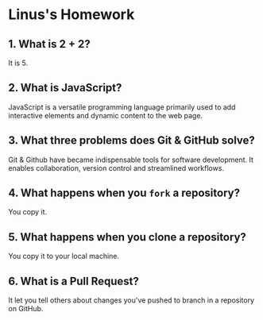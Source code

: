 # Linus's Homework

## 1. What is 2 + 2?

It is 5.

## 2. What is JavaScript?

JavaScript is a versatile programming language primarily used to add interactive elements and dynamic content to the web page.

## 3. What three problems does Git & GitHub solve?

Git & Github have became indispensable tools for software development. It enables collaboration, version control and streamlined workflows.

## 4. What happens when you `fork` a repository?

You copy it.

## 5. What happens when you clone a repository?

You copy it to your local machine.

## 6. What is a Pull Request?

It let you tell others about changes you've pushed to branch in a repository on GitHub.

